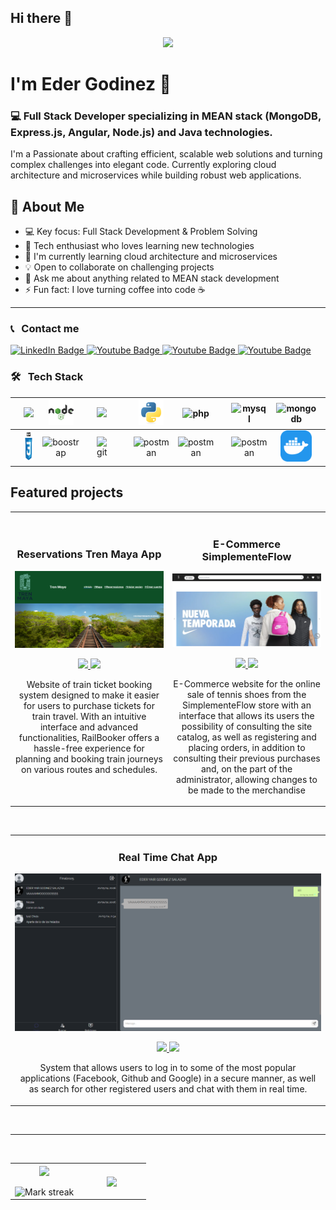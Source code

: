 ## Hi there 👋
<p align="center">
 <img src="https://readme-typing-svg.herokuapp.com/?lines=Welcome+to+my+GitHub+Profile!&center=true&width=360&height=30">
</p>


#  I'm Eder Godinez 👋

### 💻 Full Stack Developer specializing in MEAN stack (MongoDB, Express.js, Angular, Node.js) and Java technologies. 

I'm a Passionate about crafting efficient, scalable web solutions and turning complex challenges into elegant code. Currently exploring cloud architecture and microservices while building robust web applications. 

## 🚀 About Me

- 💻 Key focus: Full Stack Development & Problem Solving
- 🔧 Tech enthusiast who loves learning new technologies
- 🌱 I'm currently learning cloud architecture and microservices
- 💡 Open to collaborate on challenging projects
- 💬 Ask me about anything related to MEAN stack development
- ⚡ Fun fact: I love turning coffee into code ☕

<hr>

### 📞 &nbsp; Contact me

<div id="badges">
<a href="https://www.linkedin.com/in/eder-yair-godinez-salazar/">
  <img src="https://img.shields.io/badge/LinkedIn-blue?style=for-the-badge&logo=linkedin&logoColor=white" alt="LinkedIn Badge"/>
</a>
<a href="https://wa.me/3921067869?text=Hi%20Eder!%20I%20saw%20your%20GitHub%20profile%20and%20would%20like%20to%20connect">
  <img src="https://img.shields.io/badge/WhatsApp-25D366?style=for-the-badge&logo=whatsapp&logoColor=white" alt="Youtube Badge"/>
</a>
<a href="mailto:eder.godinez26@gmail.com">
  <img src="https://img.shields.io/badge/Gmail-white?style=for-the-badge&logo=gmail&logoColor=red" alt="Youtube Badge"/>
</a>
<a href="https://leetcode.com/u/EderGodinez/">
  <img src="https://img.shields.io/badge/Leetcode-black?style=for-the-badge&logo=leetcode&logoColor=yellow" alt="Youtube Badge"/>
</a>
</div>

### 🛠 &nbsp; Tech Stack

|<img src="https://raw.githubusercontent.com/devicons/devicon/master/icons/react/react-original-wordmark.svg" width=40> | <img src="https://www.vectorlogo.zone/logos/springio/springio-icon.svg" width=40> | <img src="https://raw.githubusercontent.com/devicons/devicon/master/icons/nodejs/nodejs-original-wordmark.svg" width="40"> | <img src="https://raw.githubusercontent.com/devicons/devicon/master/icons/express/express-original-wordmark.svg" width="40"> | <img src="https://www.vectorlogo.zone/logos/java/java-vertical.svg" width="40"> | <img src="https://raw.githubusercontent.com/devicons/devicon/master/icons/javascript/javascript-original.svg" width="40"> | <img src="https://github.com/LelouchFR/skill-icons/blob/main/assets/angular-auto.svg" alt="c++" width="50"> | <img src="https://raw.githubusercontent.com/devicons/devicon/master/icons/python/python-original.svg" alt="python" width="40">  | <img src="https://www.vectorlogo.zone/logos/php/php-ar21.svg" alt="php" width="40">  | <img src="https://github.com/LelouchFR/skill-icons/blob/main/assets/java-auto.svg" alt="r" width="50"> | <img src="https://www.vectorlogo.zone/logos/mysql/mysql-ar21.svg" alt="mysql" width="50"> | <img src="https://www.vectorlogo.zone/logos/mongodb/mongodb-icon.svg" alt="mongodb" width="40"> | <img src="https://www.vectorlogo.zone/logos/firebase/firebase-icon.svg" alt="firebase" width="40"> | <img src="https://www.vectorlogo.zone/logos/sqlite/sqlite-icon.svg" alt="sqlite" width="40"> | 
|:-:|:-:|:-:|:-:|:-:|:-:|:-:|:-:|:-:|:-:|:-:|:-:|:-:|:-:|
|<img src="https://raw.githubusercontent.com/devicons/devicon/master/icons/html5/html5-original-wordmark.svg" alt="html5" width="40"> | <img src="https://raw.githubusercontent.com/devicons/devicon/master/icons/css3/css3-original-wordmark.svg" alt="css3" width="45" height="45"/> | <img src="https://www.vectorlogo.zone/logos/getbootstrap/getbootstrap-icon.svg" alt="boostrap" width="40"> | <img src="https://github.com/tandpfun/skill-icons/blob/main/icons/Kafka.svg" alt="kafka" width="50"> | <img src="https://www.vectorlogo.zone/logos/git-scm/git-scm-icon.svg" alt="git" width="40"> | <img src="https://github.com/LelouchFR/skill-icons/blob/main/assets/vuejs-auto.svg" alt="heroku" width="40"> | <img src="https://raw.githubusercontent.com/devicons/devicon/master/icons/linux/linux-original.svg" alt="linux" width="40"> | <img src="https://www.vectorlogo.zone/logos/getpostman/getpostman-icon.svg" alt="postman" width="40"> | <img src="https://www.vectorlogo.zone/logos/visualstudio_code/visualstudio_code-icon.svg" alt="postman" width="40"> |  <img src="https://github.com/LelouchFR/skill-icons/blob/main/assets/nestjs-auto.svg" alt="postman" width="50"> |  <img src="https://github.com/LelouchFR/skill-icons/blob/main/assets/react-light.svg" alt="postman" width="50"> |   <img src="https://github.com/LelouchFR/skill-icons/blob/main/assets/docker.svg" alt="postman" width="50"> |   <img src="https://github.com/LelouchFR/skill-icons/blob/main/assets/fastapi.svg" alt="postman" width="50"> |  <img src="https://github.com/tandpfun/skill-icons/blob/main/icons/DotNet.svg" alt="postman" width="50"> |  <img src="https://www.vectorlogo.zone/logos/visualstudio_code/visualstudio_code-icon.svg" alt="postman" width="50"> |

## Featured projects
<table>
<tr>
<td width="50%">
<h3 align="center">Reservations Tren Maya App</h3>
<div align="center">
<a href="https://github.com/EderGodinez/TrenMaya" target="_blank"><img src="https://github.com/EderGodinez/EderGodinez/blob/main/images/tren-maya.png" width="400" alt="tren maya"></a>
<p>
<a href="https://github.com/EderGodinez/TrenMaya" target="_blank">
<img src="https://img.shields.io/badge/CÓDIGO-white?style=for-the-badge&logo=github&logoColor=black">
</a>
<a href="https://trenmaya.netlify.app/TrenMaya/Home" target="_blank">
<img src="https://img.shields.io/badge/Web-black?style=for-the-badge&logo=html5&logoColor=white">
</a>
</p>
<p>Website of train ticket booking system designed to make it easier for users to purchase tickets for train travel. With an intuitive interface and advanced functionalities, RailBooker offers a hassle-free experience for planning and booking train journeys on various routes and schedules.</p>
</div>
                                                                                      
</td>

<td width="50%">
               <br>
<h3 align="center">E-Commerce SimplementeFlow</h3>
<div align="center">                                       
<a href="https://github.com/EderGodinez/SimplementeFlow" target="_blank"><img src="https://github.com/EderGodinez/EderGodinez/blob/main/images/simplemente-flow.png" width="400" alt="simplemente flow"></a>
<br>
<p>
<a href="https://github.com/EderGodinez/SimplementeFlow" target="_blank">
<img src="https://img.shields.io/badge/CÓDIGO-white?style=for-the-badge&logo=github&logoColor=black">
</a>
<a href="https://simplemente-flow.netlify.app/SimplementeFlow/Home" target="_blank">
<img src="https://img.shields.io/badge/Web-black?style=for-the-badge&logo=html5&logoColor=white">
</a>
</p>
</p>E-Commerce website for the online sale of tennis shoes from the SimplementeFlow store with an interface that allows its users the possibility of consulting the site catalog, as well as registering and placing orders, in addition to consulting their previous purchases and, on the part of the administrator, allowing changes to be made to the merchandise</p>
</div>                                                             
</table>                                                                                 
</div>
<br>

<table>
<tr>
<td width="100%">
<h3 align="center">Real Time Chat App</h3>
<div align="center">
<a href="https://github.com/EderGodinez/ChatApp" target="_blank"><img src="https://github.com/EderGodinez/EderGodinez/blob/main/images/Real-time-chat.png" width="100%" alt="Real time chat"></a>
<p>
<a href="https://github.com/EderGodinez/ChatApp" target="_blank">
<img src="https://img.shields.io/badge/CÓDIGO-white?style=for-the-badge&logo=github&logoColor=black">
</a>
<a href="https://time-chat.netlify.app" target="_blank">
<img src="https://img.shields.io/badge/Web-black?style=for-the-badge&logo=html5&logoColor=white">
</a>
</p>
<p>System that allows users to log in to some of the most popular applications (Facebook, Github and Google) in a secure manner, as well as search for other registered users and chat with them in real time.</p>
</div>
                                                                                      
</td>       

</table>                                                                                 
</div>
<br>



<hr>
<p  align="center">                  
  <br>

  
  
  
<table border="0" align="center">
<tr border="0">
<td width="50%" align="center">
  
  <img  align="center"  src="https://github-readme-stats.vercel.app/api?username=EderGodinez&theme=cobalt&show_icons=true&count_private=true" />
  <br></br>
  <img  title="🔥 Get streak stats for your profile at git.io/streak-stats" alt="Mark streak" src="https://github-readme-streak-stats.herokuapp.com/?user=hhpr98&theme=dark&hide_border=true" />


  
</td>

<td width="50%" align="center">

  <img  align="center"  src="https://github-readme-stats.anuraghazra1.vercel.app/api/top-langs/?username=EderGodinez&theme=dark&hide_border=true&no-bg=true&no-frame=true&langs_count=10"/>
  
  </td>
</tr>
</table>

<br>
</p>  

                 
